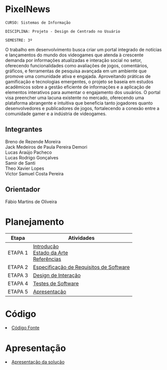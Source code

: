 # PixelNews

`CURSO: Sistemas de Informação`

`DISCIPLINA: Projeto - Design de Centrado no Usuário`

`SEMESTRE: 3º`

O trabalho em desenvolvimento busca criar um portal integrado de notícias e lançamentos do mundo dos videogames que atenda à crescente demanda por informações atualizadas e interação social no setor, oferecendo funcionalidades como avaliações de jogos, comentários, gráficos, e ferramentas de pesquisa avançada em um ambiente que promove uma comunidade ativa e engajada. Aproveitando práticas de gamificação e tecnologias emergentes, o projeto se baseia em estudos acadêmicos sobre a gestão eficiente de informações e a aplicação de elementos interativos para aumentar o engajamento dos usuários. O portal visa preencher uma lacuna existente no mercado, oferecendo uma plataforma abrangente e intuitiva que beneficia tanto jogadores quanto desenvolvedores e publicadores de jogos, fortalecendo a conexão entre a comunidade gamer e a indústria de videogames.

## Integrantes

Breno de Rezende Moreira  
Jack Medeiros de Paula Pereira Demori  
Lucas Araújo Pacheco  
Lucas Rodrigo Gonçalves  
Samir de Santi  
Theo Xavier Lopes  
Victor Samuel Costa Pereira  

## Orientador

Fábio Martins de Oliveira

# Planejamento

| Etapa         | Atividades |
|  :----:   | ----------- |
| ETAPA 1         |[Introdução](docs/introducao.md) <br> [Estado da Arte](docs/estado.md) <br> [Referências](docs/referencias.md) |
| ETAPA 2         |[Especificação de Requisitos de Software](docs/especificacao.md) |
| ETAPA 3         |[Design de Interação](docs/design.md) |
| ETAPA 4        |[Testes de Software](docs/testes.md) |
| ETAPA 5         | [Apresentação](docs/apresentacao.md) |


# Código

<li><a href="src/codigo.md"> Código Fonte</a></li>

# Apresentação

<li><a href="docs/apresentacao.md"> Apresentação da solução</a></li>
